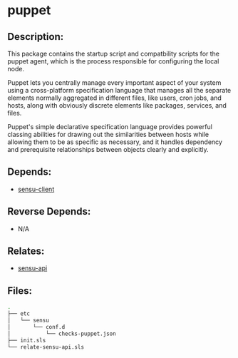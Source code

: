# puppet

## Description:

This package contains the startup script and compatbility scripts for the puppet agent, which is the process responsible for configuring the local node.

Puppet lets you centrally manage every important aspect of your system using a cross-platform specification language that manages all the separate elements normally aggregated in different files, like users, cron jobs, and hosts, along with obviously discrete elements like packages, services, and files.

Puppet's simple declarative specification language provides powerful classing abilities for drawing out the similarities between hosts while allowing them to be as specific as necessary, and it handles dependency and prerequisite relationships between objects clearly and explicitly.

## Depends:

  -  [sensu-client](/salt/sensu-client)

## Reverse Depends:

  -  N/A

## Relates:

  -  [sensu-api](/salt/sensu-api)

## Files:

```bash
.
├── etc
│   └── sensu
│       └── conf.d
│           └── checks-puppet.json
├── init.sls
└── relate-sensu-api.sls
```
